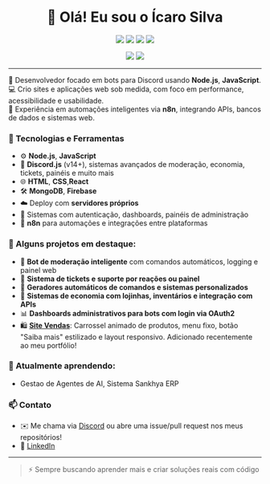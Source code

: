 <h1 align="center">👋 Olá! Eu sou o Ícaro Silva</h1>

<p align="center">
  <img src="https://img.shields.io/badge/Node.js-339933?style=for-the-badge&logo=nodedotjs&logoColor=white" />
  <img src="https://img.shields.io/badge/JavaScript-F7DF1E?style=for-the-badge&logo=javascript&logoColor=black" />
  <img src="https://img.shields.io/badge/Discord.js-5865F2?style=for-the-badge&logo=discord&logoColor=white" />
  <img src="https://img.shields.io/badge/n8n-FF6600?style=for-the-badge&logo=n8n&logoColor=white" />
</p>

<p align="center">
  <img src="https://github-readme-stats.vercel.app/api?username=icarofffffts&show_icons=true&theme=github_dark" />
  <img src="https://github-readme-stats.vercel.app/api/top-langs/?username=icarofffffts&layout=compact&theme=github_dark" />
</p>

---

🎯 Desenvolvedor focado em bots para Discord usando **Node.js**, **JavaScript**.  
💻 Crio sites e aplicações web sob medida, com foco em performance, acessibilidade e usabilidade.  
🔗 Experiência em automações inteligentes via **n8n**, integrando APIs, bancos de dados e sistemas web.

### 🚀 Tecnologias e Ferramentas
- ⚙️ **Node.js**, **JavaScript**
- 🤖 **Discord.js** (v14+), sistemas avançados de moderação, economia, tickets, painéis e muito mais
- 🌐 **HTML**, **CSS**,**React**
- 🛠️ **MongoDB**, **Firebase**
- ☁️ Deploy com **servidores próprios**
- 🔐 Sistemas com autenticação, dashboards, painéis de administração
- 🤖 **n8n** para automações e integrações entre plataformas

### 📌 Alguns projetos em destaque:
- 🧠 **Bot de moderação inteligente** com comandos automáticos, logging e painel web
- 💬 **Sistema de tickets e suporte por reações ou painel**
- 🧾 **Geradores automáticos de comandos e sistemas personalizados**
- 🛒 **Sistemas de economia com lojinhas, inventários e integração com APIs**
- 📊 **Dashboards administrativos para bots com login via OAuth2**
- 🛍️ **[Site Vendas](https://github.com/icarofffffts/site-vendas)**: Carrossel animado de produtos, menu fixo, botão "Saiba mais" estilizado e layout responsivo. Adicionado recentemente ao meu portfólio!

### 🌱 Atualmente aprendendo:
- Gestao de Agentes de AI, Sistema Sankhya ERP

### 📫 Contato
- ✉️ Me chama via [Discord](https://discord.com/users/icaropjl) ou abre uma issue/pull request nos meus repositórios!
- 💼 [LinkedIn](https://www.linkedin.com/in/icaro-fernandes-b64300252)

---

> ⚡ Sempre buscando aprender mais e criar soluções reais com código
